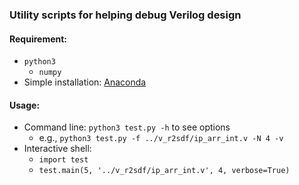 ### Utility scripts for helping debug Verilog design

#### Requirement:
* `python3`
    - `numpy`
* Simple installation: [Anaconda](https://www.continuum.io/downloads)

#### Usage:
* Command line: `python3 test.py -h` to see options
    - e.g., `python3 test.py -f ../v_r2sdf/ip_arr_int.v -N 4 -v`
* Interactive shell: 
    - `import test`
    - `test.main(5, '../v_r2sdf/ip_arr_int.v', 4, verbose=True)`
